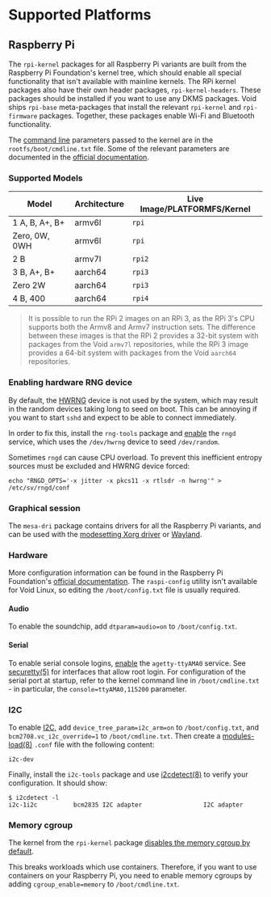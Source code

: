 # Supported Platforms

## Raspberry Pi

The `rpi-kernel` packages for all Raspberry Pi variants are built from the
Raspberry Pi Foundation's kernel tree, which should enable all special
functionality that isn't available with mainline kernels. The RPi kernel
packages also have their own header packages, `rpi-kernel-headers`. These
packages should be installed if you want to use any DKMS packages. Void ships
`rpi-base` meta-packages that install the relevant `rpi-kernel` and
`rpi-firmware` packages. Together, these packages enable Wi-Fi and Bluetooth
functionality.

The [command line](../../../config/kernel.md#cmdline) parameters passed to the
kernel are in the `rootfs/boot/cmdline.txt` file. Some of the relevant
parameters are documented in the [official
documentation](https://www.raspberrypi.org/documentation/configuration/cmdline-txt.md).

### Supported Models

| Model          | Architecture | Live Image/PLATFORMFS/Kernel |
|----------------|--------------|------------------------------|
| 1 A, B, A+, B+ | armv6l       | `rpi`                        |
| Zero, 0W, 0WH  | armv6l       | `rpi`                        |
| 2 B            | armv7l       | `rpi2`                       |
| 3 B, A+, B+    | aarch64      | `rpi3`                       |
| Zero 2W        | aarch64      | `rpi3`                       |
| 4 B, 400       | aarch64      | `rpi4`                       |

> It is possible to run the RPi 2 images on an RPi 3, as the RPi 3's CPU
> supports both the Armv8 and Armv7 instruction sets. The difference between
> these images is that the RPi 2 provides a 32-bit system with packages from the
> Void `armv7l` repositories, while the RPi 3 image provides a 64-bit system
> with packages from the Void `aarch64` repositories.

### Enabling hardware RNG device

By default, the
[HWRNG](https://en.wikipedia.org/wiki/Hardware_random_number_generator) device
is not used by the system, which may result in the random devices taking long to
seed on boot. This can be annoying if you want to start `sshd` and expect to be
able to connect immediately.

In order to fix this, install the `rng-tools` package and
[enable](../../../config/services/index.md#enabling-services) the `rngd`
service, which uses the `/dev/hwrng` device to seed `/dev/random`.

Sometimes `rngd` can cause CPU overload. To prevent this inefficient entropy
sources must be excluded and HWRNG device forced:

```
echo "RNGD_OPTS='-x jitter -x pkcs11 -x rtlsdr -n hwrng'" > /etc/sv/rngd/conf
```

### Graphical session

The `mesa-dri` package contains drivers for all the Raspberry Pi variants, and
can be used with the [modesetting Xorg
driver](../../../config/graphical-session/xorg.md#modesetting) or
[Wayland](../../../config/graphical-session/wayland.md).

### Hardware

More configuration information can be found in the Raspberry Pi Foundation's
[official
documentation](https://www.raspberrypi.org/documentation/configuration/). The
`raspi-config` utility isn't available for Void Linux, so editing the
`/boot/config.txt` file is usually required.

#### Audio

To enable the soundchip, add `dtparam=audio=on` to `/boot/config.txt`.

#### Serial

To enable serial console logins,
[enable](../../../config/services/index.md#enabling-services) the
`agetty-ttyAMA0` service. See
[securetty(5)](https://man.voidlinux.org/securetty.5) for interfaces that allow
root login. For configuration of the serial port at startup, refer to the kernel
command line in `/boot/cmdline.txt` - in particular, the
`console=ttyAMA0,115200` parameter.

### I2C

To enable [I2C](https://en.wikipedia.org/wiki/I%C2%B2C), add
`device_tree_param=i2c_arm=on` to `/boot/config.txt`, and
`bcm2708.vc_i2c_override=1` to `/boot/cmdline.txt`. Then create a
[modules-load(8)](https://man.voidlinux.org/modules-load.8) `.conf` file with
the following content:

```
i2c-dev
```

Finally, install the `i2c-tools` package and use
[i2cdetect(8)](https://man.voidlinux.org/i2cdetect.8) to verify your
configuration. It should show:

```
$ i2cdetect -l
i2c-1i2c          bcm2835 I2C adapter                 I2C adapter
```

### Memory cgroup

The kernel from the `rpi-kernel` package [disables the memory cgroup by
default](https://github.com/raspberrypi/linux/commit/9b0efcc1ec497b2985c6aaa60cd97f0d2d96d203#diff-f1d702fa7c504a2b38b30ce6bb098744).

This breaks workloads which use containers. Therefore, if you want to use
containers on your Raspberry Pi, you need to enable memory cgroups by adding
`cgroup_enable=memory` to `/boot/cmdline.txt`.
